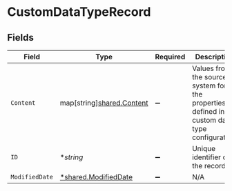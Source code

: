 # CustomDataTypeRecord


## Fields

| Field                                                                                           | Type                                                                                            | Required                                                                                        | Description                                                                                     |
| ----------------------------------------------------------------------------------------------- | ----------------------------------------------------------------------------------------------- | ----------------------------------------------------------------------------------------------- | ----------------------------------------------------------------------------------------------- |
| `Content`                                                                                       | map[string][shared.Content](../../../pkg/models/shared/content.md)                              | :heavy_minus_sign:                                                                              | Values from the source system for the properties defined in the custom data type configuration. |
| `ID`                                                                                            | **string*                                                                                       | :heavy_minus_sign:                                                                              | Unique identifier of the record.                                                                |
| `ModifiedDate`                                                                                  | [*shared.ModifiedDate](../../../pkg/models/shared/modifieddate.md)                              | :heavy_minus_sign:                                                                              | N/A                                                                                             |